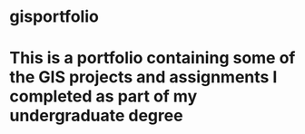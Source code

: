 # gisportfolio
# This is a portfolio containing some of the GIS projects and assignments I completed as part of my undergraduate degree
